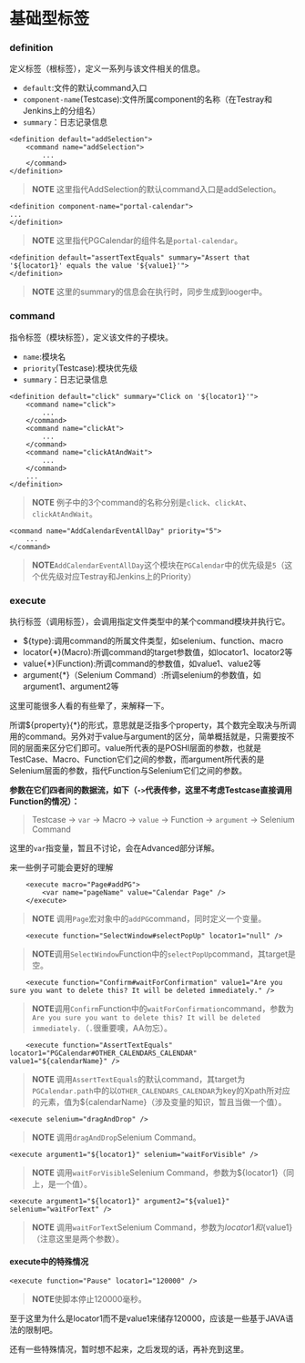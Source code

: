 # 基础型标签

### definition
定义标签（根标签），定义一系列与该文件相关的信息。
* ``default``:文件的默认command入口
* ``component-name``(Testcase):文件所属component的名称（在Testray和Jenkins上的分组名）
* ``summary``：日志记录信息

```
<definition default="addSelection">
	<command name="addSelection">
	    ...
	</command>
</definition>
```
>**NOTE** 这里指代AddSelection的默认command入口是addSelection。


```:PGCalendar.testcase
<definition component-name="portal-calendar">
...
</definition>
```
>**NOTE** 这里指代PGCalendar的组件名是``portal-calendar``。

```
<definition default="assertTextEquals" summary="Assert that '${locator1}' equals the value '${value1}'">
</definition>
```
>**NOTE** 这里的summary的信息会在执行时，同步生成到looger中。

### command
指令标签（模块标签），定义该文件的子模块。
* ``name``:模块名
* ``priority``(Testcase):模块优先级
* ``summary``：日志记录信息

```
<definition default="click" summary="Click on '${locator1}'">
	<command name="click">
        ...
	</command>
	<command name="clickAt">
	    ...
	</command>
	<command name="clickAtAndWait">
		...
	</command>
	...
</definition>
```
>**NOTE** 例子中的3个command的名称分别是``click``、``clickAt``、``clickAtAndWait``。


```
<command name="AddCalendarEventAllDay" priority="5">
	...
</command>
```
> **NOTE**``AddCalendarEventAllDay``这个模块在``PGCalendar``中的优先级是``5``（这个优先级对应Testray和Jenkins上的Priority）

### execute
执行标签（调用标签），会调用指定文件类型中的某个command模块并执行它。
* ${type}:调用command的所属文件类型，如selenium、function、macro
* locator{*}(Macro):所调command的target参数值，如locator1、locator2等
* value{*}(Function):所调command的参数值，如value1、value2等
* argument{*}（Selenium Command）:所调selenium的参数值，如argument1、argument2等

这里可能很多人看的有些晕了，来解释一下。

所谓${property}{*}的形式，意思就是泛指多个property，其个数完全取决与所调用的command。另外对于value与argument的区分，简单概括就是，只需要按不同的层面来区分它们即可。value所代表的是POSHI层面的参数，也就是TestCase、Macro、Function它们之间的参数，而argument所代表的是Selenium层面的参数，指代Function与Selenium它们之间的参数。

**参数在它们四者间的数据流，如下（``->``代表传参，这里不考虑Testcase直接调用Function的情况）：**
> Testcase -> ``var`` -> Macro -> ``value`` -> Function -> ``argument`` -> Selenium Command

这里的``var``指变量，暂且不讨论，会在Advanced部分详解。

来一些例子可能会更好的理解
```
	<execute macro="Page#addPG">
		<var name="pageName" value="Calendar Page" />
	</execute>
```
>**NOTE** 调用``Page``宏对象中的``addPG``command，同时定义一个变量。

```
    <execute function="SelectWindow#selectPopUp" locator1="null" />
```
> **NOTE**调用``SelectWindow``Function中的``selectPopUp``command，其target是空。

```
    <execute function="Confirm#waitForConfirmation" value1="Are you sure you want to delete this? It will be deleted immediately." />
```
> **NOTE**调用``Confirm``Function中的``waitForConfirmation``command，参数为``Are you sure you want to delete this? It will be deleted immediately.``（``.``很重要噢，AA勿忘）。

```
    <execute function="AssertTextEquals" locator1="PGCalendar#OTHER_CALENDARS_CALENDAR" value1="${calendarName}" />
```
>**NOTE** 调用``AssertTextEquals``的默认command，其target为``PGCalendar.path``中的以``OTHER_CALENDARS_CALENDAR``为key的Xpath所对应的元素，值为${calendarName}（涉及变量的知识，暂且当做一个值）。

```
<execute selenium="dragAndDrop" />
```
>**NOTE** 调用``dragAndDrop``Selenium Command。 

```
<execute argument1="${locator1}" selenium="waitForVisible" />
```
>**NOTE** 调用``waitForVisible``Selenium Command，参数为${locator1}（同上，是一个值）。

```
<execute argument1="${locator1}" argument2="${value1}" selenium="waitForText" />
```
>**NOTE** 调用``waitForText``Selenium Command，参数为${locator1}和${value1}（注意这里是两个参数）。

#### execute中的特殊情况
```
<execute function="Pause" locator1="120000" />
```
> **NOTE**使脚本停止120000毫秒。

至于这里为什么是locator1而不是value1来储存120000，应该是一些基于JAVA语法的限制吧。

还有一些特殊情况，暂时想不起来，之后发现的话，再补充到这里。
